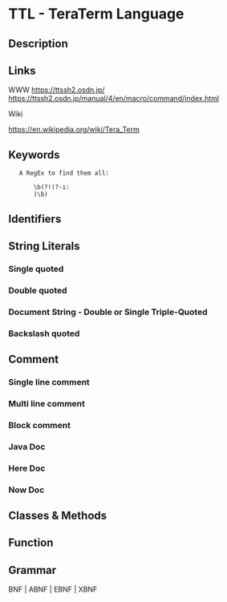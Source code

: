 
# TTL - TeraTerm Language

## Description


## Links

WWW
https://ttssh2.osdn.jp/
https://ttssh2.osdn.jp/manual/4/en/macro/command/index.html

Wiki

https://en.wikipedia.org/wiki/Tera_Term


## Keywords
~~~
   A RegEx to find them all:

       \b(?!(?-i:
       )\b)
~~~


## Identifiers


## String Literals

### Single quoted

### Double quoted

### Document String - Double or Single Triple-Quoted

### Backslash quoted


## Comment

### Single line comment

### Multi line comment

### Block comment

### Java Doc

### Here Doc

### Now Doc


## Classes & Methods


## Function


## Grammar

BNF | ABNF | EBNF | XBNF

